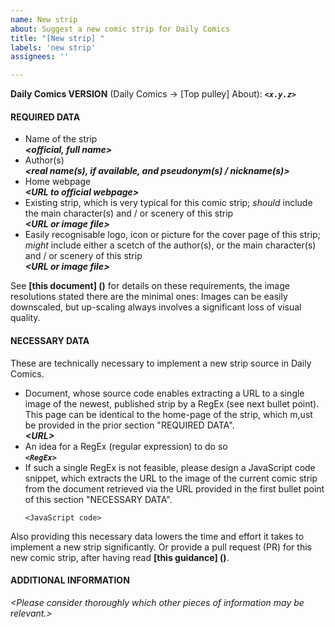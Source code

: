 ```yaml
---
name: New strip
about: Suggest a new comic strip for Daily Comics
title: "[New strip] "
labels: 'new strip'
assignees: ''

---
```


**Daily Comics VERSION** (Daily Comics → [Top pulley] About): ***`<x.y.z>`***
<br />

#### REQUIRED DATA
- Name of the strip<br />
  ***\<official, full name\>***
- Author(s)<br />
  ***\<real name(s), if available, and pseudonym(s) / nickname(s)\>***
- Home webpage<br />
  ***\<URL to official webpage\>***
- Existing strip, which is very typical for this comic strip; *should* include the main character(s) and / or scenery of this strip<br />
  ***\<URL or image file\>***
- Easily recognisable logo, icon or picture for the cover page of this
  strip; *might* include either a scetch of the author(s), or the main character(s) and / or scenery of this strip<br />
  ***\<URL or image file\>***

See **[this document] ()** for details on these requirements, the image resolutions stated there are the minimal ones: Images can be easily downscaled, but up-scaling always involves a significant loss of visual quality.

#### NECESSARY DATA
These are technically necessary to implement a new strip source in Daily Comics.
- Document, whose source code enables extracting a URL to a single image of the newest, published strip by a RegEx (see next bullet point).  This page can be identical to the home-page of the strip, which m,ust be provided in the prior section "REQUIRED DATA".<br />
  ***\<URL\>***
- An idea for a RegEx (regular expression) to do so<br />
  ***`<RegEx>`***
- If such a single RegEx is not feasible, please design a JavaScript code snippet, which extracts the URL to the image of the current comic strip from the document retrieved via the URL provided in the first bullet point of this section "NECESSARY DATA".
  ```
  <JavaScript code>
  ```

Also providing this necessary data lowers the time and effort it takes to implement a new strip significantly.  Or provide a pull request (PR) for this new comic strip, after having read **[this guidance] ()**.

#### ADDITIONAL INFORMATION

*\<Please consider thoroughly which other pieces of information may be relevant.\>*

